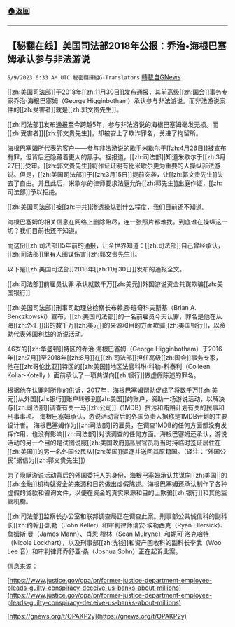 ###  [:house:返回](README.md)
---


## 【秘翻在线】美国司法部2018年公报：乔治•海根巴塞姆承认参与非法游说
`5/9/2023 6:33 AM UTC 秘密翻譯組G-Translators` [轉載自GNews](https://gnews.org/articles/1285663)

[[zh:美国司法部]]于2018年[[zh:11月30日]]发布通报，其前高级[[zh:国会]]事务专家乔治·海根巴塞姆（George Higginbotham）承认参与非法游说。而非法游说案件的[[zh:受害者]]就是[[zh:郭文贵先生]]。

[[zh:司法部]]发布通报至今跨越5年，参与非法游说的海根巴塞姆毫发无损。而[[zh:受害者]][[zh:郭文贵先生]]，却被安上了欺诈罪名，关进了拘留所。

海根巴塞姆所代表的客户——参与非法游说的歌手米歇尔于[[zh:4月26日]]被宣布有罪，但背后还隐藏着更大的黑手。据报道，[[zh:司法部]]知道米歇尔于[[zh:3月27日]]受审。[[zh:郭文贵先生]]将作证证明有比米歇尔更为重要的人操纵非法游说。但是，[[zh:美国司法部]]于[[zh:3月15日]]提前突袭，让[[zh:郭文贵先生]]失去了自由。并且此后，米歇尔的律师要求法庭允许[[zh:郭先生]]出庭作证，[[zh:司法部]]予以拒绝。

[[zh:美国司法部]]被[[zh:中共]]渗透操纵到什么程度，我们目前还不知道。

海根巴塞姆的相关信息在网络上删除殆尽，连一张照片都难找。到底谁在操纵这一切？我们目前也还不知道。

而这份[[zh:司法部]]5年前的通报，让全世界知道：[[zh:司法部]]自己曾经承认，[[zh:司法部]]里有人图谋伤害[[zh:郭文贵先生]]。

以下是[[zh:美国司法部]]2018年[[zh:11月30日]]发布的通报全文。

[[zh:司法部]]前雇员认罪 承认就数千万[[zh:美元]]外国游说资金共谋欺骗[[zh:美国银行]]

[[zh:美国司法部]]刑事司助理总检察长布赖恩·班奇科夫斯基（Brian A. Benczkowski）宣布，[[zh:美国司法部]]的一名前雇员今天认罪，罪名是他在从海[[zh:外汇]]出的数千万[[zh:美元]]的来源和目的方面欺骗[[zh:美国银行]]，以资助代表外国利益的游说活动。

46岁的[[zh:华盛顿]]特区的乔治·海根巴塞姆（George Higginbotham）于2016年[[zh:7月]]至2018年[[zh:8月]]在[[zh:司法部]]担任高级[[zh:国会]]事务专家，他在[[zh:哥伦比亚]]特区的[[zh:美国]]地区法官科琳·科勒\-科泰利（Colleen Kollar-Kotelly ）面前承认了一项共谋向[[zh:银行]]做虚假陈述的罪名。

根据他在认罪时所作的供诉，2017年，海根巴塞姆帮助促成了将数千万[[zh:美元]]从外国[[zh:银行]]账户转移到[[zh:美国]]的账户，资助一场游说活动，以解决与[[zh:司法部]]调查有关一马[[zh:公司]]（1MDB）贪污和贿赂计划有关的民事和刑事事项。 海根巴塞姆承认，游说活动背后的外国负责人据称是1MDB计划的主要设计者。 海根巴塞姆作为[[zh:司法部]]的雇员，在调查1MDB的任何方面都没有发挥作用，也没有影响[[zh:司法部]]对该调查的任何方面。海根巴塞姆还承认，游说活动的另一个目的是试图说服[[zh:美国政府]]高层官员将当时持临时签证居住在[[zh:美国]]的另一名外国公民从[[zh:美国]]驱逐并送回其原籍国。（译注：“外国公民”据信为[[zh:郭文贵先生]]）

为了隐瞒游说活动背后的外国委托人的身份，海根巴塞姆承认共谋向[[zh:美国]]的[[zh:金融]]机构就资金的来源和目的做出虚假陈述。海根巴塞姆还承认制作了各种虚假的贷款和咨询文件，以便在资金的真实来源和目的上欺骗[[zh:银行]]和其他监管机构。

[[zh:司法部]]监察长办公室和联邦调查局正在调查此案。刑事部公共诚信科的副科长[[zh:约翰]]·凯勒（John Keller）和审判律师瑞安·埃勒西克（Ryan Ellersick）、詹姆斯·曼（James Mann）、肖恩·穆林（Sean Mulryne）和妮可·洛克哈特（Nicole Lockhart），以及刑事部[[zh:洗钱]]和资产回收科的副科长李武（Woo Lee 音）和审判律师乔舒亚·桑（Joshua Sohn）正在起诉此案。

信息来源：

[https://www.justice.gov/opa/pr/former-justice-department-employee-pleads-guilty-conspiracy-deceive-us-banks-about-millions](https://www.justice.gov/opa/pr/former-justice-department-employee-pleads-guilty-conspiracy-deceive-us-banks-about-millions)

[https://gnews.org/t/OPAKP2y](https://gnews.org/t/OPAKP2y)
